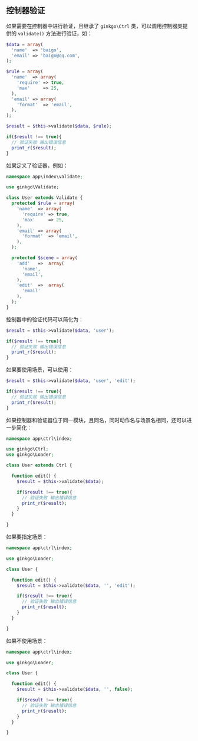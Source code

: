 ## 控制器验证

如果需要在控制器中进行验证，且继承了 `ginkgo\Ctrl` 类，可以调用控制器类提供的 `validate()` 方法进行验证，如：

``` php
$data = array(
  'name'  => 'baigo',
  'email' => 'baigo@qq.com',
);

$rule = array(
  'name'  => array(
    'require' => true,
    'max'     => 25,
  ),
  'email' => array(
    'format'  => 'email',
  ),
);

$result = $this->validate($data, $rule);

if($result !== true){
  // 验证失败 输出错误信息
  print_r($result);
}
```

如果定义了验证器，例如：

``` php
namespace app\index\validate;

use ginkgo\Validate;

class User extends Validate {
  protected $rule = array(
    'name'  => array(
      'require' => true,
      'max'     => 25,
    ),
    'email' => array(
      'format'  => 'email',
    ),
  );

  protected $scene = array(
    'add'   =>  array(
      'name',
      'email',
    ),
    'edit'  =>  array(
      'email'
    ),
  );
}
```

控制器中的验证代码可以简化为：

``` php
$result = $this->validate($data, 'user');

if($result !== true){
  // 验证失败 输出错误信息
  print_r($result);
}
```

如果要使用场景，可以使用：

``` php
$result = $this->validate($data, 'user', 'edit');

if($result !== true){
  // 验证失败 输出错误信息
  print_r($result);
}
```

如果控制器和验证器位于同一模块，且同名，同时动作名与场景名相同，还可以进一步简化：

``` php
namespace app\ctrl\index;

use ginkgo\Ctrl;
use ginkgo\Loader;

class User extends Ctrl {

  function edit() {
    $result = $this->validate($data);

    if($result !== true){
      // 验证失败 输出错误信息
      print_r($result);
    }
  }

}
```

如果要指定场景：

``` php
namespace app\ctrl\index;

use ginkgo\Loader;

class User {

  function edit() {
    $result = $this->validate($data, '', 'edit');

    if($result !== true){
      // 验证失败 输出错误信息
      print_r($result);
    }
  }

}
```

如果不使用场景：

``` php
namespace app\ctrl\index;

use ginkgo\Loader;

class User {

  function edit() {
    $result = $this->validate($data, '', false);

    if($result !== true){
      // 验证失败 输出错误信息
      print_r($result);
    }
  }

}
```

